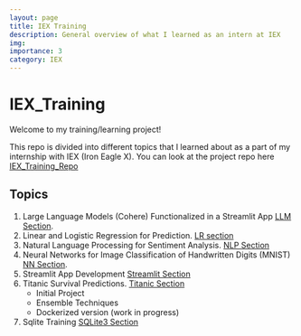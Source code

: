 ```yaml
---
layout: page
title: IEX Training
description: General overview of what I learned as an intern at IEX
img: 
importance: 3
category: IEX
---
```


# IEX_Training

Welcome to my training/learning project!

This repo is divided into different topics that I learned about as a part of my internship with IEX (Iron Eagle X). You can look at the project repo here [IEX_Training_Repo](https://github.com/lwilsen/IEX_Training)

## Topics
1. Large Language Models (Cohere) Functionalized in a Streamlit App [LLM Section](https://github.com/lwilsen/IEX_Training/tree/main/LLM_W_API).
2. Linear and Logistic Regression for Prediction. [LR section](https://github.com/lwilsen/IEX_Training/tree/main/LR)
3. Natural Language Processing for Sentiment Analysis. [NLP Section](https://github.com/lwilsen/IEX_Training/tree/main/NLP)
4. Neural Networks for Image Classification of Handwritten Digits (MNIST) [NN Section](https://github.com/lwilsen/IEX_Training/tree/main/Neural_Networks).
5. Streamlit App Development [Streamlit Section](https://github.com/lwilsen/IEX_Training/tree/main/Streamlit)
6. Titanic Survival Predictions. [Titanic Section](https://github.com/lwilsen/IEX_Training/tree/main/Titanic)
    - Initial Project
    - Ensemble Techniques
    - Dockerized version (work in progress)
7. Sqlite Training [SQLite3 Section](https://github.com/lwilsen/IEX_Training/tree/main/sqlite)